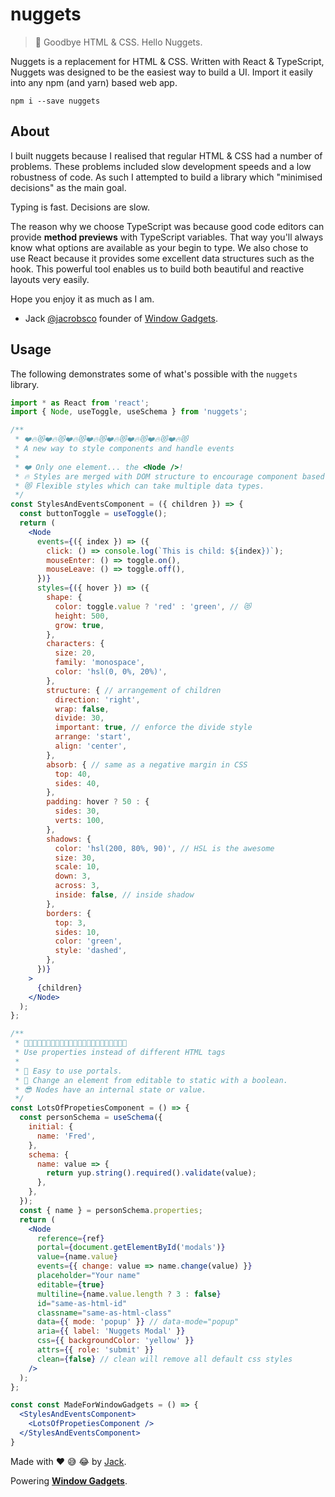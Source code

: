 # nuggets

> 📯 Goodbye HTML & CSS. Hello Nuggets.

Nuggets is a replacement for HTML & CSS. Written with React & TypeScript, Nuggets was designed to be the easiest way to build a UI. Import it easily into any npm (and yarn) based web app.

```shell
npm i --save nuggets
```

## About

I built nuggets because I realised that regular HTML & CSS had a number of problems. These problems included slow development speeds and a low robustness of code. As such I attempted to build a library which "minimised decisions" as the main goal.

Typing is fast. Decisions are slow.

The reason why we choose TypeScript was because good code editors can provide **method previews** with TypeScript variables. That way you'll always know what options are available as your begin to type. We also chose to use React because it provides some excellent data structures such as the hook. This powerful tool enables us to build both beautiful and reactive layouts very easily.

Hope you enjoy it as much as I am.

- Jack [@jacrobsco](https://twitter.com/jacrobsco) founder of [Window Gadgets](https://windowgadgets.io).

## Usage

The following demonstrates some of what's possible with the `nuggets` library.

```jsx
import * as React from 'react';
import { Node, useToggle, useSchema } from 'nuggets';

/**
 * ❤️🔥😻❤️🔥😻❤️🔥😻❤️🔥😻❤️🔥😻❤️🔥😻❤️🔥😻❤️🔥😻
 * A new way to style components and handle events
 *
 * ❤️ Only one element... the <Node />!
 * 🔥 Styles are merged with DOM structure to encourage component based styling over than class based styling.
 * 😻 Flexible styles which can take multiple data types.
 */
const StylesAndEventsComponent = ({ children }) => {
  const buttonToggle = useToggle();
  return (
    <Node
      events={({ index }) => ({
        click: () => console.log(`This is child: ${index})`);
        mouseEnter: () => toggle.on(),
        mouseLeave: () => toggle.off(),
      })}
      styles={({ hover }) => ({
        shape: {
          color: toggle.value ? 'red' : 'green', // 😻
          height: 500,
          grow: true,
        },
        characters: {
          size: 20,
          family: 'monospace',
          color: 'hsl(0, 0%, 20%)',
        },
        structure: { // arrangement of children
          direction: 'right',
          wrap: false,
          divide: 30,
          important: true, // enforce the divide style
          arrange: 'start',
          align: 'center',
        },
        absorb: { // same as a negative margin in CSS
          top: 40,
          sides: 40,
        },
        padding: hover ? 50 : {
          sides: 30,
          verts: 100,
        },
        shadows: {
          color: 'hsl(200, 80%, 90)', // HSL is the awesome
          size: 30,
          scale: 10,
          down: 3,
          across: 3,
          inside: false, // inside shadow
        },
        borders: {
          top: 3,
          sides: 10,
          color: 'green',
          style: 'dashed',
        },
      })}
    >
      {children}
    </Node>
  );
};

/**
 * 👊🎉😎👊🎉😎👊🎉😎👊🎉😎👊🎉😎👊🎉😎👊🎉😎👊🎉
 * Use properties instead of different HTML tags
 *
 * 👊 Easy to use portals.
 * 🎉 Change an element from editable to static with a boolean.
 * 😎 Nodes have an internal state or value.
 */
const LotsOfPropetiesComponent = () => {
  const personSchema = useSchema({
    initial: {
      name: 'Fred',
    },
    schema: {
      name: value => {
        return yup.string().required().validate(value);
      },
    },
  });
  const { name } = personSchema.properties;
  return (
    <Node
      reference={ref}
      portal={document.getElementById('modals')}
      value={name.value}
      events={{ change: value => name.change(value) }}
      placeholder="Your name"
      editable={true}
      multiline={name.value.length ? 3 : false}
      id="same-as-html-id"
      classname="same-as-html-class"
      data={{ mode: 'popup' }} // data-mode="popup"
      aria={{ label: 'Nuggets Modal' }}
      css={{ backgroundColor: 'yellow' }}
      attrs={{ role: 'submit' }}
      clean={false} // clean will remove all default css styles
    />
  );
};

const const MadeForWindowGadgets = () => {
  <StylesAndEventsComponent>
    <LotsOfPropetiesComponent />
  </StylesAndEventsComponent>
}
```

Made with ❤️ 😅 😂 by [Jack](https://twitter.com/jacrobsco).

Powering **[Window Gadgets](https://windowgadgets.io)**.
